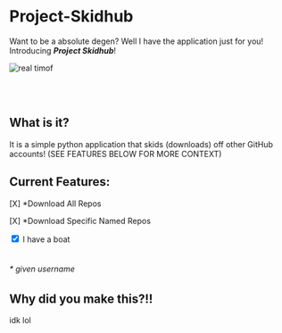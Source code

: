 # Project-Skidhub
Want to be a absolute degen? Well I have the application just for you! Introducing **_Project Skidhub_**!

![real timof](https://media.tenor.com/7xNjhqN_dMgAAAAC/i-am-losing-my-grip-on-reality-i-have-gone-clinically-insane.gif)

<br><br>

## What is it?
It is a simple python application that skids (downloads) off other GitHub accounts! (SEE FEATURES BELOW FOR MORE CONTEXT)



## Current Features:
[X] *Download All Repos

[X] *Download Specific Named Repos 

<form>
<input type="checkbox" name="vehicle3" value="Boat" checked>
<label for="vehicle3"> I have a boat</label><br><br>
</form>

###### * given username


## Why did you make this?!!
idk lol
